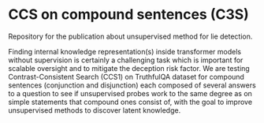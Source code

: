 # CCS on compound sentences (C3S)

Repository for the publication about unsupervised method for lie detection. 

Finding internal knowledge representation(s) inside transformer models without supervision is certainly a challenging task which is important for scalable oversight and to mitigate the deception risk factor. We are testing Contrast-Consistent Search (CCS1) on TruthfulQA dataset for compound sentences (conjunction and disjunction) each composed of several answers to a question to see if unsupervised probes work to the same degree as on simple statements that compound ones consist of, with the goal to improve unsupervised methods to discover latent knowledge.
